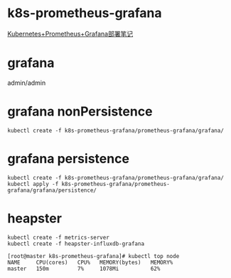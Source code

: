 # k8s-prometheus-grafana

[Kubernetes+Prometheus+Grafana部署笔记](https://blog.51cto.com/kaliarch/2160569)


# grafana 
admin/admin

# grafana nonPersistence
```
kubectl create -f k8s-prometheus-grafana/prometheus-grafana/grafana/
```

# grafana persistence
```
kubectl create -f k8s-prometheus-grafana/prometheus-grafana/grafana/
kubectl apply -f k8s-prometheus-grafana/prometheus-grafana/grafana/persistence/
```


# heapster
```
kubectl create -f metrics-server  
kubectl create -f heapster-influxdb-grafana

[root@master k8s-prometheus-grafana]# kubectl top node
NAME     CPU(cores)   CPU%   MEMORY(bytes)   MEMORY%   
master   150m         7%     1078Mi          62%  
```

